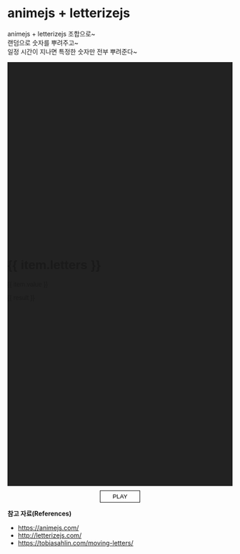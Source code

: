 # animejs + letterizejs

animejs + letterizejs 조합으로~<br>
랜덤으로 숫자를 뿌려주고~<br>
일정 시간이 지나면 특정한 숫자만 전부 뿌려준다~

<div class="random">
  <h1 class="random__letters">
    <span
      v-for="(item, index) in letters"
      :key="index"
      :class="['letters', `letters-${index + 1}`]"
    >
      {{ item.letters }}
    </span>
  </h1>
  <div class="random__group">
    <p
      v-for="(item, index) in randomNumber"
      :key="index"
      class="random__item"
    >
      {{ item.value }}
    </p>
  </div>
  <p class="random__result">
    {{ result }}
  </p>
</div>

<div class="controller">
  <button type="button" class="button play">PLAY</button>
</div>

**참고 자료(References)**
* <https://animejs.com/>
* <http://letterizejs.com/>
* <https://tobiasahlin.com/moving-letters/>

<script>
import Letterize from 'letterizejs';
import anime from 'animejs/lib/anime.es.js';
export default {
  name: 'random',
  data() {
    return {
      animeTimeline: null,
      letters: [
        {
          letters: 'Ready'
        },
        {
          letters: 'Set'
        },
        {
          letters: 'Go!'
        }
      ],
      randomNumber: [
        {
          value: '01 01 01 01 01 01 01 01 01 01'
        },
        {
          value: '02 02 02 02 02 02 02 02 02 02'
        },
        {
          value: '03 03 03 03 03 03 03 03 03 03'
        },
        {
          value: '04 04 04 04 04 04 04 04 04 04'
        },
        {
          value: '05 05 05 05 05 05 05 05 05 05'
        },
        {
          value: '06 06 06 06 06 06 06 06 06 06'
        },
        {
          value: '07 07 07 07 07 07 07 07 07 07'
        },
        {
          value: '08 08 08 08 08 08 08 08 08 08'
        },
        {
          value: '09 09 09 09 09 09 09 09 09 09'
        },
        {
          value: '10 10 10 10 10 10 10 10 10 10'
        },
        {
          value: '11 11 11 11 11 11 11 11 11 11'
        },
        {
          value: '12 12 12 12 12 12 12 12 12 12'
        },
        {
          value: '13 13 13 13 13 13 13 13 13 13'
        },
        {
          value: '14 14 14 14 14 14 14 14 14 14'
        },
        {
          value: '15 15 15 15 15 15 15 15 15 15'
        }
      ],
      result: '01'
    }
  },
  mounted() {
    this.randomInit();
  },
  methods: {
    randomInit() {
      const values = this.randomNumber;
      const valuesArray = [];
      for (let i = 0; i < values.length; i++) {
        const randomValues = Math.floor(Math.random() * values.length)
        if (valuesArray.indexOf(randomValues) === -1) {
          valuesArray.push(randomValues)
        } else {
          i--
        }
      }
      const changeArray = values.map((e, i) => {
        e = values[valuesArray[i]];
        return e;
      });
      this.randomNumber = changeArray;

      let resultVariable = Number(this.result = Math.floor(Math.random() * this.randomNumber.length) + 1).toString();
      if (resultVariable < 10 && resultVariable.length == 1) {
        resultVariable = '0' + resultVariable;
        this.result = resultVariable;
        return resultVariable;
      }

      this.randomAnime();
    },
    randomAnime() {
      const setLetters = {};
      setLetters.opacityIn = [0, 1];
      setLetters.scaleIn = [0.2, 1];
      setLetters.scaleOut = 3;
      setLetters.durationIn = 800;
      setLetters.durationOut = 600;
      setLetters.delay = 400;
      const playSelector = document.querySelector('.play');
      this.animeTimeline = anime.timeline({
        loop: 1,
        autoplay: false,
        update: function() {
          playSelector.style.opacity = 0;
          playSelector.style.transform = 'translateY(-40px)';
        },
        loopComplete: function(anim) {
          const letterize = new Letterize({
            targets: '.random__item'
          });
          this.animeTimeline = anime.timeline({
            targets: letterize.listAll,
            delay: anime.stagger(100, {
              grid: [letterize.list[0].length, letterize.list.length],
              from: 'center'
            }),
            loop: 1,
            complete: function(anim) {
              // playSelector.style.opacity = 1;
              // playSelector.style.transform = 'translateY(0)';
              this.animeTimeline = anime.timeline({
                targets: '.random__result',
                opacity: 1
              })
              .add({
                targets: '.random__result',
                opacity: setLetters.opacityIn,
                duration: setLetters.durationIn
              }).add({
                targets: '.random__result',
                opacity: 0,
                duration: setLetters.durationOut,
                easing: 'easeInExpo',
                delay: setLetters.delay
              })
            }
          }).add({
            targets: '.random__item',
            loop: 1,
            autoplay: false,
            opacity: 1,
            delay: anime.stagger(100, {
              grid: [letterize.list[0].length, letterize.list.length],
              from: 'center'
            }),
          })
          .add({
            scale: 0.8
          })
          .add({
            letterSpacing: '9px'
          })
          .add({
            scale: 1
          })
          .add({
            letterSpacing: '6px'
          })
          .add({
            targets: '.random__item',
            opacity: 0,
            delay: anime.stagger(100, {
              grid: [letterize.list.length, letterize.list[0].length]
            }),
          });
        }
      });

      this.animeTimeline
      .add({
        targets: '.letters-1',
        opacity: setLetters.opacityIn,
        scale: setLetters.scaleIn,
        duration: setLetters.durationIn
      }).add({
        targets: '.letters-1',
        opacity: 0,
        scale: setLetters.scaleOut,
        duration: setLetters.durationOut,
        easing: 'easeInExpo',
        delay: setLetters.delay
      }).add({
        targets: '.letters-2',
        opacity: setLetters.opacityIn,
        scale: setLetters.ScaleIn,
        duration: setLetters.durationIn
      }).add({
        targets: '.letters-2',
        opacity: 0,
        scale: setLetters.scaleOut,
        duration: setLetters.durationOut,
        easing: 'easeInExpo',
        delay: setLetters.delay
      }).add({
        targets: '.letters-3',
        opacity: setLetters.opacityIn,
        scale: setLetters.ScaleIn,
        duration: setLetters.durationIn
      }).add({
        targets: '.letters-3',
        opacity: 0,
        scale: setLetters.scaleOut,
        duration: setLetters.durationOut,
        easing: 'easeInExpo',
        delay: setLetters.delay
      });

      playSelector.onclick = this.animeTimeline.play;
    }
  }
}
</script>
<style lang="less">
  .random {
    z-index: 1;
    box-sizing: border-box;
    position: relative;
    padding: 10vh 0;
    background-color: #222;
    font-family: "Khula", sans-serif;
    overflow: hidden;
    span {
      display: block;
    }
    &__letters {
      position: absolute;
      top: 50%;
      left: 50%;
      width: 100%;
      margin: 0;
      color: #fff;
      font-size: 4.5em;
      text-align: center;
      font-weight: 900;
      transform: translate(-50%, -50%);
      .letters {
        position: absolute;
        top: -50px;
        left: -60px;
        right: -60px;
        opacity: 0;
        margin: auto;
      }
    }
    &__group {
      display: flex;
      align-items: center;
      justify-content: center;
      flex-wrap: wrap;
      margin: 0 auto;
      text-align: center;
    }
    &__item {
      opacity: 0;
      transition: opacity .6s ease-in;
      display: inline-flex;
      margin: 0;
      color: #fff;
      font-size: 14px;
      letter-spacing: 6px;
      line-height: 1.2;
      text-align: center;
      text-transform: uppercase;
    }
    &__result {
      opacity: 0;
      position: absolute;
      top: 50%;
      left: 0;
      transform: translateY(-50%);
      width: 100%;
      margin: 0;
      color: #fff;
      font-size: 4.5em;
      text-align: center;
    }
  }
  .controller {
    margin-top: 10px;
    height: 27px;
    text-align: center;
    .button {
      transition: opacity .4s ease, transform .4s ease;
      width: 90px;
      padding: 5px 0;
      background: none;
      border: 1px solid #000;
      cursor: none;
    }
  }
</style>